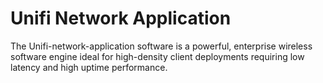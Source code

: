 # Unifi Network Application

The Unifi-network-application software is a powerful, enterprise wireless software engine ideal for high-density client deployments requiring low latency and high uptime performance.
